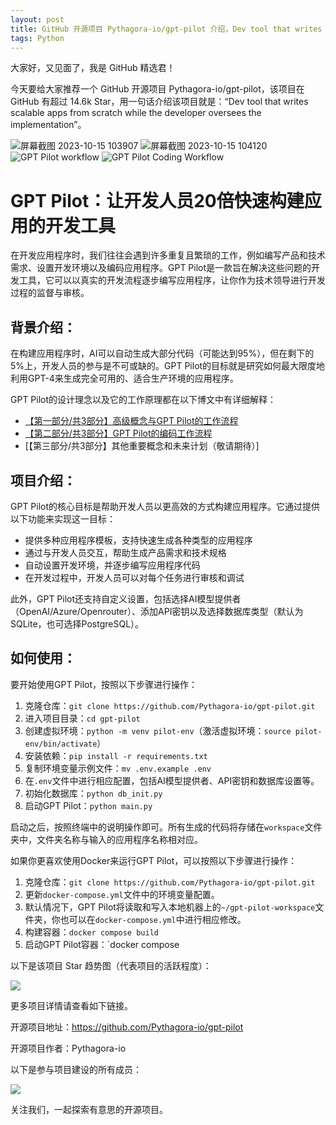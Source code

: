 ```yaml
---
layout: post
title: GitHub 开源项目 Pythagora-io/gpt-pilot 介绍，Dev tool that writes scalable apps from scratch while the developer oversees the implementation
tags: Python
---
```


大家好，又见面了，我是 GitHub 精选君！

今天要给大家推荐一个 GitHub 开源项目 Pythagora-io/gpt-pilot，该项目在 GitHub 有超过 14.6k Star，用一句话介绍该项目就是：“Dev tool that writes scalable apps from scratch while the developer oversees the implementation”。


![屏幕截图 2023-10-15 103907](https://github.com/Pythagora-io/gpt-pilot/assets/138990495/c3d08f21-7e3b-4ee4-981f-281d1c97149e)
![屏幕截图 2023-10-15 104120](https://github.com/Pythagora-io/gpt-pilot/assets/138990495/942cd1c9-b774-498e-b72a-677b01be1ac3)
![GPT Pilot workflow](https://github.com/Pythagora-io/gpt-pilot/assets/10895136/d89ba1d4-1208-4b7f-b3d4-76e3ccea584e)
![GPT Pilot Coding Workflow](https://github.com/Pythagora-io/gpt-pilot/assets/10895136/53ea246c-cefe-401c-8ba0-8e4dd49c987b)



# GPT Pilot：让开发人员20倍快速构建应用的开发工具

在开发应用程序时，我们往往会遇到许多重复且繁琐的工作，例如编写产品和技术需求、设置开发环境以及编码应用程序。GPT Pilot是一款旨在解决这些问题的开发工具，它可以以真实的开发流程逐步编写应用程序，让你作为技术领导进行开发过程的监督与审核。

## 背景介绍：
在构建应用程序时，AI可以自动生成大部分代码（可能达到95%），但在剩下的5%上，开发人员的参与是不可或缺的。GPT Pilot的目标就是研究如何最大限度地利用GPT-4来生成完全可用的、适合生产环境的应用程序。

GPT Pilot的设计理念以及它的工作原理都在以下博文中有详细解释：

- [【第一部分/共3部分】高级概念与GPT Pilot的工作流程](https://blog.pythagora.ai/2023/08/23/430/)
- [【第二部分/共3部分】GPT Pilot的编码工作流程](https://blog.pythagora.ai/2023/09/04/gpt-pilot-coding-workflow-part-2-3/)
- [【第三部分/共3部分】其他重要概念和未来计划（敬请期待）]

## 项目介绍：
GPT Pilot的核心目标是帮助开发人员以更高效的方式构建应用程序。它通过提供以下功能来实现这一目标：

- 提供多种应用程序模板，支持快速生成各种类型的应用程序
- 通过与开发人员交互，帮助生成产品需求和技术规格
- 自动设置开发环境，并逐步编写应用程序代码
- 在开发过程中，开发人员可以对每个任务进行审核和调试

此外，GPT Pilot还支持自定义设置，包括选择AI模型提供者（OpenAI/Azure/Openrouter）、添加API密钥以及选择数据库类型（默认为SQLite，也可选择PostgreSQL）。

## 如何使用：
要开始使用GPT Pilot，按照以下步骤进行操作：

1. 克隆仓库：`git clone https://github.com/Pythagora-io/gpt-pilot.git`
2. 进入项目目录：`cd gpt-pilot`
3. 创建虚拟环境：`python -m venv pilot-env`（激活虚拟环境：`source pilot-env/bin/activate`）
4. 安装依赖：`pip install -r requirements.txt`
5. 复制环境变量示例文件：`mv .env.example .env`
6. 在`.env`文件中进行相应配置，包括AI模型提供者、API密钥和数据库设置等。
7. 初始化数据库：`python db_init.py`
8. 启动GPT Pilot：`python main.py`

启动之后，按照终端中的说明操作即可。所有生成的代码将存储在`workspace`文件夹中，文件夹名称与输入的应用程序名称相对应。

如果你更喜欢使用Docker来运行GPT Pilot，可以按照以下步骤进行操作：

1. 克隆仓库：`git clone https://github.com/Pythagora-io/gpt-pilot.git`
2. 更新`docker-compose.yml`文件中的环境变量配置。
3. 默认情况下，GPT Pilot将读取和写入本地机器上的`~/gpt-pilot-workspace`文件夹，你也可以在`docker-compose.yml`中进行相应修改。
4. 构建容器：`docker compose build`
5. 启动GPT Pilot容器：`docker compose


以下是该项目 Star 趋势图（代表项目的活跃程度）：

![](https://api.star-history.com/svg?repos=Pythagora-io/gpt-pilot&type=Timeline)

更多项目详情请查看如下链接。

开源项目地址：https://github.com/Pythagora-io/gpt-pilot 

开源项目作者：Pythagora-io

以下是参与项目建设的所有成员：

![](https://contrib.rocks/image?repo=Pythagora-io/gpt-pilot)

关注我们，一起探索有意思的开源项目。

